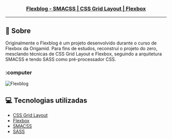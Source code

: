 <h3 align="center">
  <a href="https://cahmoraes.github.io/Flexblog-SMACSS/">Flexblog - SMACSS | CSS Grid Layout | Flexbox</a>
</h3>

---

## :rocket: Sobre

Originalmente o Flexblog é um projeto desenvolvido durante o curso de Flexbox da Origamid. Para fins de estudos, reconstruí o projeto do zero,
mesclando técnicas de CSS Grid Layout e Flexbox, seguindo a arquitetura SMACSS e tendo SASS como pré-processador CSS.

### :computer
<img src="https://github.com/Cahmoraes/Flexblog-SMACSS/blob/main/src/img/examples/example.gif" alt="Flexblog">

## :computer: Tecnologias utilizadas
- [CSS Grid Layout](https://developer.mozilla.org/en-US/docs/Web/CSS/CSS_Grid_Layout/Basic_Concepts_of_Grid_Layout)
- [Flexbox](https://developer.mozilla.org/en-US/docs/Web/CSS/CSS_Flexible_Box_Layout/Basic_Concepts_of_Flexbox)
- [SMACSS](http://smacss.com/)
- [SASS](https://sass-lang.com/)
